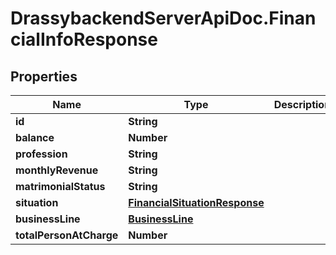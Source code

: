 # DrassybackendServerApiDoc.FinancialInfoResponse

## Properties

Name | Type | Description | Notes
------------ | ------------- | ------------- | -------------
**id** | **String** |  | [optional] 
**balance** | **Number** |  | [optional] 
**profession** | **String** |  | [optional] 
**monthlyRevenue** | **String** |  | [optional] 
**matrimonialStatus** | **String** |  | [optional] 
**situation** | [**FinancialSituationResponse**](FinancialSituationResponse.md) |  | [optional] 
**businessLine** | [**BusinessLine**](BusinessLine.md) |  | [optional] 
**totalPersonAtCharge** | **Number** |  | [optional] 


